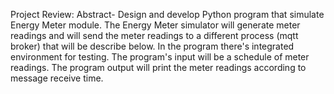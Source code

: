 Project Review:
Abstract-
Design and develop Python program that simulate Energy Meter module. 
The Energy Meter simulator will generate meter readings and will send the meter readings to a different process (mqtt broker) that will be describe below.
In the program there's integrated environment for testing. The program's input will be a schedule of meter readings. 
The program output will print the meter readings according to message receive time. 


